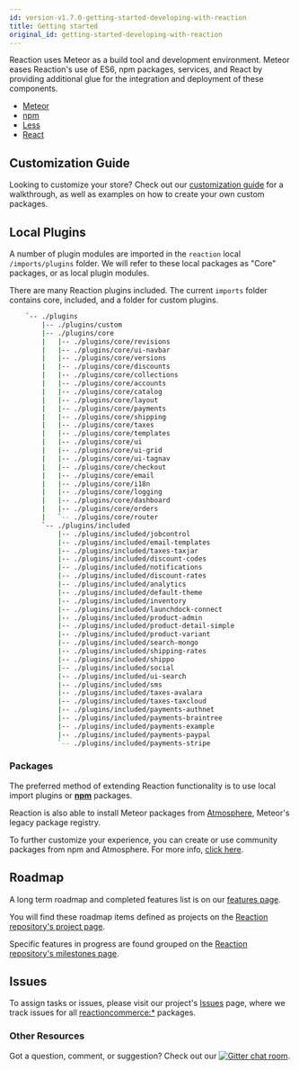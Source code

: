 ```yaml
---
id: version-v1.7.0-getting-started-developing-with-reaction
title: Getting started
original_id: getting-started-developing-with-reaction
---
```

    
Reaction uses Meteor as a build tool and development environment. Meteor eases Reaction's use of ES6, npm packages, services, and React by providing additional glue for the integration and deployment of these components.

- [Meteor](https://www.meteor.com/developers)
- [npm](https://docs.npmjs.com/how-npm-works/packages)
- [Less](http://guide.meteor.com/build-tool.html#less)
- [React](https://facebook.github.io/react/tutorial/tutorial.html)

## Customization Guide

Looking to customize your store? Check out our [customization guide](tutorial.md) for a walkthrough, as well as examples on how to create your own custom packages.

## Local Plugins

A number of plugin modules are imported in the `reaction` local `/imports/plugins` folder. We will refer to these local packages as "Core" packages, or as local plugin modules.

There are many Reaction plugins included. The current `imports` folder contains core, included, and a folder for custom plugins.

```sh
    `-- ./plugins
        |-- ./plugins/custom
        |-- ./plugins/core
        |   |-- ./plugins/core/revisions
        |   |-- ./plugins/core/ui-navbar
        |   |-- ./plugins/core/versions
        |   |-- ./plugins/core/discounts
        |   |-- ./plugins/core/collections
        |   |-- ./plugins/core/accounts
        |   |-- ./plugins/core/catalog
        |   |-- ./plugins/core/layout
        |   |-- ./plugins/core/payments
        |   |-- ./plugins/core/shipping
        |   |-- ./plugins/core/taxes
        |   |-- ./plugins/core/templates
        |   |-- ./plugins/core/ui
        |   |-- ./plugins/core/ui-grid
        |   |-- ./plugins/core/ui-tagnav
        |   |-- ./plugins/core/checkout
        |   |-- ./plugins/core/email
        |   |-- ./plugins/core/i18n
        |   |-- ./plugins/core/logging
        |   |-- ./plugins/core/dashboard
        |   |-- ./plugins/core/orders
        |   `-- ./plugins/core/router
        `-- ./plugins/included
            |-- ./plugins/included/jobcontrol
            |-- ./plugins/included/email-templates
            |-- ./plugins/included/taxes-taxjar
            |-- ./plugins/included/discount-codes
            |-- ./plugins/included/notifications
            |-- ./plugins/included/discount-rates
            |-- ./plugins/included/analytics
            |-- ./plugins/included/default-theme
            |-- ./plugins/included/inventory
            |-- ./plugins/included/launchdock-connect
            |-- ./plugins/included/product-admin
            |-- ./plugins/included/product-detail-simple
            |-- ./plugins/included/product-variant
            |-- ./plugins/included/search-mongo
            |-- ./plugins/included/shipping-rates
            |-- ./plugins/included/shippo
            |-- ./plugins/included/social
            |-- ./plugins/included/ui-search
            |-- ./plugins/included/sms
            |-- ./plugins/included/taxes-avalara
            |-- ./plugins/included/taxes-taxcloud
            |-- ./plugins/included/payments-authnet
            |-- ./plugins/included/payments-braintree
            |-- ./plugins/included/payments-example
            |-- ./plugins/included/payments-paypal
            `-- ./plugins/included/payments-stripe
```

### Packages

The preferred method of extending Reaction functionality is to use local import plugins or [**npm**](https://www.npmjs.com/) packages.

Reaction is also able to install Meteor packages from [Atmosphere](https://atmospherejs.com/), Meteor's legacy package registry.

To further customize your experience, you can create or use community packages from npm and Atmosphere. For more info, [click here](https://guide.meteor.com/atmosphere-vs-npm.html).

## Roadmap

A long term roadmap and completed features list is on our [features page](https://reactioncommerce.com/features).

You will find these roadmap items defined as projects on the [Reaction repository's project page](https://github.com/reactioncommerce/reaction/projects).

Specific features in progress are found grouped on the [Reaction repository's milestones page](https://github.com/reactioncommerce/reaction/milestones).

## Issues

To assign tasks or issues, please visit our project's [Issues](https://github.com/reactioncommerce/reaction/issues?state=open) page, where we track issues for all [reactioncommerce:\*](https://github.com/reactioncommerce/) packages.

### Other Resources

Got a question, comment, or suggestion? Check out our [![Gitter chat room](https://badges.gitter.im/JoinChat.svg)](https://gitter.im/reactioncommerce/reaction?utm_source=badge&utm_medium=badge&utm_campaign=pr-badge&utm_content=badge).
